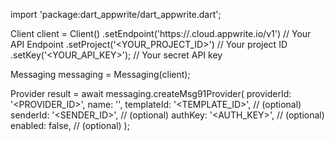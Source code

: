 import 'package:dart_appwrite/dart_appwrite.dart';

Client client = Client()
    .setEndpoint('https://<REGION>.cloud.appwrite.io/v1') // Your API Endpoint
    .setProject('<YOUR_PROJECT_ID>') // Your project ID
    .setKey('<YOUR_API_KEY>'); // Your secret API key

Messaging messaging = Messaging(client);

Provider result = await messaging.createMsg91Provider(
    providerId: '<PROVIDER_ID>',
    name: '<NAME>',
    templateId: '<TEMPLATE_ID>', // (optional)
    senderId: '<SENDER_ID>', // (optional)
    authKey: '<AUTH_KEY>', // (optional)
    enabled: false, // (optional)
);
